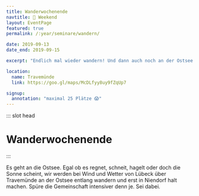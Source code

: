 ```yaml
---
title: Wanderwochenende
navtitle: 🚶 Weekend
layout: EventPage
featured: true
permalink: /:year/seminare/wandern/

date: 2019-09-13
date_end: 2019-09-15

excerpt: "Endlich mal wieder wandern! Und dann auch noch an der Ostsee."

location:
  name: Travemünde
  link: https://goo.gl/maps/McDLfyy8uy9fZqUp7

signup:
  annotation: "maximal 25 Plätze 😱"
---
```


::: slot head

# Wander&shy;wochenende

:::

Es geht an die Ostsee. Egal ob es regnet, schneit, hagelt oder doch die Sonne scheint, wir werden bei Wind und Wetter von Lübeck über Travemünde an der Ostsee entlang wandern und erst in Niendorf halt machen. Spüre die Gemeinschaft intensiver denn je. Sei dabei.
